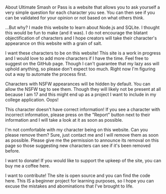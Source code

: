 About
Ultimate Smash or Pass is a website that allows you to ask yourself a very simple question for each character you see. You can then see if you can be validated for your opinion or not based on what others think.

...But why?
I made this website to learn about Node.js and SQLite. I thought this would be fun to make (and it was). I do not encourage the blatant objectification of characters and I hope creators will take their character's appearance on this website with a grain of salt.

I want these characters to be on this website!
This site is a work in progress and I would love to add more characters if I have the time. Feel free to suggest on the GitHub page. Though I can't guarantee that my lazy ass will uphold anything, so please don't expect too much. Right now I'm figuring out a way to automate the process first.

Characters with NSFW appearances will be hidden by default. You can allow the NSFW tag to see them. Though they will likely not be present at all because I am 17 and this might end up as a project I want to include in my college application. Oops!

This character doesn't have correct information!
If you see a character with incorrect information, please press on the "Report" button next to their information and I will take a look at it as soon as possible.

I'm not comfortable with my character being on this website. Can you please remove them?
Sure, just contact me and I will remove them as soon as possible. Please give me the permission to announce its removal on this page so those suggesting new characters can see if it's been removed before.

I want to donate!
If you would like to support the upkeep of the site, you can buy me a coffee here.

I want to contribute!
The site is open source and you can find the code here. This IS a beginner project for learning purposes, so I hope you can excuse the mistakes and abominations that I've brought to life.
